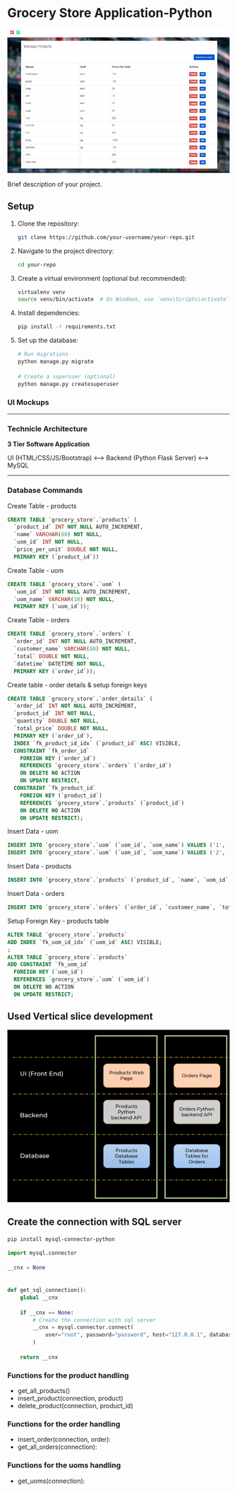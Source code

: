 # Grocery Store Application-Python

![UI-Dashboard](ui/images/dashboard_ss.png)

Brief description of your project.

## Setup

1. Clone the repository:

   ```bash
   git clone https://github.com/your-username/your-repo.git

   ```

2. Navigate to the project directory:

   ```bash
   cd your-repo

   ```

3. Create a virtual environment (optional but recommended):

   ```bash
   virtualenv venv
   source venv/bin/activate  # On Windows, use `venv\Scripts\activate`


   ```

4. Install dependencies:

   ```bash
   pip install -r requirements.txt

   ```

5. Set up the database:

   ```bash
   # Run migrations
   python manage.py migrate

   # Create a superuser (optional)
   python manage.py createsuperuser
   ```

### UI Mockups

---

### Technicle Architecture

**3 Tier Software Application**

UI (HTML/CSS/JS/Bootstrap) <--> Backend (Python Flask Server) <--> MySQL

---

### Database Commands

Create Table - products

```sql
CREATE TABLE `grocery_store`.`products` (
  `product_id` INT NOT NULL AUTO_INCREMENT,
  `name` VARCHAR(80) NOT NULL,
  `uom_id` INT NOT NULL,
  `price_per_unit` DOUBLE NOT NULL,
  PRIMARY KEY (`product_id`))
```

Create Table - uom

```sql
CREATE TABLE `grocery_store`.`uom` (
  `uom_id` INT NOT NULL AUTO_INCREMENT,
  `uom_name` VARCHAR(10) NOT NULL,
  PRIMARY KEY (`uom_id`));
```

Create Table - orders

```sql
CREATE TABLE `grocery_store`.`orders` (
  `order_id` INT NOT NULL AUTO_INCREMENT,
  `customer_name` VARCHAR(80) NOT NULL,
  `total` DOUBLE NOT NULL,
  `datetime` DATETIME NOT NULL,
  PRIMARY KEY (`order_id`));
```

Create table - order details & setup foreign keys

```sql
CREATE TABLE `grocery_store`.`order_details` (
  `order_id` INT NOT NULL AUTO_INCREMENT,
  `product_id` INT NOT NULL,
  `quantity` DOUBLE NOT NULL,
  `total_price` DOUBLE NOT NULL,
  PRIMARY KEY (`order_id`),
  INDEX `fk_product_id_idx` (`product_id` ASC) VISIBLE,
  CONSTRAINT `fk_order_id`
    FOREIGN KEY (`order_id`)
    REFERENCES `grocery_store`.`orders` (`order_id`)
    ON DELETE NO ACTION
    ON UPDATE RESTRICT,
  CONSTRAINT `fk_product_id`
    FOREIGN KEY (`product_id`)
    REFERENCES `grocery_store`.`products` (`product_id`)
    ON DELETE NO ACTION
    ON UPDATE RESTRICT);
```

Insert Data - uom

```sql
INSERT INTO `grocery_store`.`uom` (`uom_id`, `uom_name`) VALUES ('1', 'each');
INSERT INTO `grocery_store`.`uom` (`uom_id`, `uom_name`) VALUES ('2', 'kg');
```

Insert Data - products

```sql
INSERT INTO `grocery_store`.`products` (`product_id`, `name`, `uom_id`, `price_per_unit`) VALUES ('2', 'rice', '2', '200');
```

Insert Data - orders

```sql
INSERT INTO `grocery_store`.`orders` (`order_id`, `customer_name`, `total`, `datetime`) VALUES ('1', 'ervin', '600', '20231229');
```

Setup Foreign Key - products table

```sql
ALTER TABLE `grocery_store`.`products`
ADD INDEX `fk_uom_id_idx` (`uom_id` ASC) VISIBLE;
;
ALTER TABLE `grocery_store`.`products`
ADD CONSTRAINT `fk_uom_id`
  FOREIGN KEY (`uom_id`)
  REFERENCES `grocery_store`.`uom` (`uom_id`)
  ON DELETE NO ACTION
  ON UPDATE RESTRICT;
```

## Used Vertical slice development

![development_strategy - verticle_slice](data/development_strategy-verticle_slice.png)

## Create the connection with SQL server

```bash
pip install mysql-connector-python
```

```python
import mysql.connector

__cnx = None


def get_sql_connection():
    global __cnx

    if __cnx == None:
        # Create the connection with sql server
        __cnx = mysql.connector.connect(
            user="root", password="password", host="127.0.0.1", database="grocery_store"
        )

    return __cnx
```

### Functions for the product handling

- get_all_products()
- insert_product(connection, product)
- delete_product(connection, product_id)

### Functions for the order handling

- insert_order(connection, order):
- get_all_orders(connection):

### Functions for the uoms handling

- get_uoms(connection):
